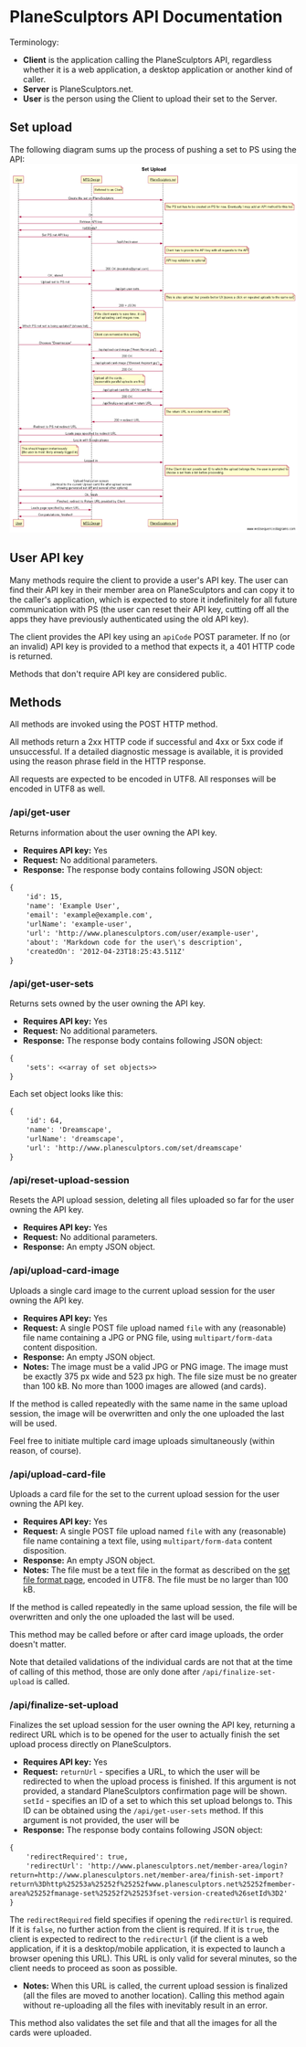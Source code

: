 # PlaneSculptors API Documentation
Terminology:
- **Client** is the application calling the PlaneSculptors API, regardless whether it is a web application, a desktop application or another kind of caller.
- **Server** is PlaneSculptors.net.
- **User** is the person using the Client to upload their set to the Server.

## Set upload
The following diagram sums up the process of pushing a set to PS using the API:
![====](set-upload.png)
## User API key
Many methods require the client to provide a user's API key. The user can find their API key in their member area on PlaneSculptors and can copy it to the caller's application, which is expected to store it indefinitely for all future communication with PS (the user can reset their API key, cutting off all the apps they have previously authenticated using the old API key).

The client provides the API key using an `apiCode` POST parameter. If no (or an invalid) API key is provided to a method that expects it, a 401 HTTP code is returned.

Methods that don't require API key are considered public.

## Methods
All methods are invoked using the POST HTTP method.

All methods return a 2xx HTTP code if successful and 4xx or 5xx code if unsuccessful. If a detailed diagnostic message is available, it is provided using the reason phrase field in the HTTP response.

All requests are expected to be encoded in UTF8. All responses will be encoded in UTF8 as well.
### /api/get-user
Returns information about the user owning the API key.
- **Requires API key:** Yes
- **Request:** No additional parameters.
- **Response:** 
The response body contains following JSON object:
```
{
    'id': 15,
    'name': 'Example User',
    'email': 'example@example.com',
    'urlName': 'example-user',
    'url': 'http://www.planesculptors.com/user/example-user',
    'about': 'Markdown code for the user\'s description',
    'createdOn': '2012-04-23T18:25:43.511Z'
}
```

### /api/get-user-sets
Returns sets owned by the user owning the API key.
- **Requires API key:** Yes
- **Request:** No additional parameters.
- **Response:** 
The response body contains following JSON object:
```
{
	'sets': <<array of set objects>>
}
````
Each set object looks like this:
```
{
    'id': 64,
    'name': 'Dreamscape',
    'urlName': 'dreamscape',
    'url': 'http://www.planesculptors.com/set/dreamscape'
}
```

### /api/reset-upload-session
Resets the API upload session, deleting all files uploaded so far for the user owning the API key.
- **Requires API key:** Yes
- **Request:** No additional parameters.
- **Response:** An empty JSON object.

### /api/upload-card-image
Uploads a single card image to the current upload session for the user owning the API key.
- **Requires API key:** Yes
- **Request:** A single POST file upload named `file` with any (reasonable) file name containing a JPG or PNG file, using `multipart/form-data` content disposition.
- **Response:** An empty JSON object.
- **Notes:** 
The image must be a valid JPG or PNG image. The image must be exactly 375 px wide and 523 px high. The file size must be no greater than 100 kB. No more than 1000 images are allowed (and cards).

If the method is called repeatedly with the same name in the same upload session, the image will be overwritten and only the one uploaded the last will be used.

Feel free to initiate multiple card image uploads simultaneously (within reason, of course).

### /api/upload-card-file
Uploads a card file for the set to the current upload session for the user owning the API key.
- **Requires API key:** Yes
- **Request:** A single POST file upload named `file` with any (reasonable) file name containing a text file, using `multipart/form-data` content disposition.
- **Response:** An empty JSON object.
- **Notes:** 
The file must be a text file in the format as described on the [set file format page](cardfile.md), encoded in UTF8. The file must be no larger than 100 kB.

If the method is called repeatedly in the same upload session, the file will be overwritten and only the one uploaded the last will be used.

This method may be called before or after card image uploads, the order doesn't matter.

Note that detailed validations of the individual cards are not that at the time of calling of this method, those are only done after `/api/finalize-set-upload` is called.

### /api/finalize-set-upload
Finalizes the set upload session for the user owning the API key, returning a redirect URL which is to be opened for the user to actually finish the set upload process directly on PlaneSculptors.
- **Requires API key:** Yes
- **Request:** 
`returnUrl` - specifies a URL, to which the user will be redirected to when the upload process is finished. If this argument is not provided, a standard PlaneSculptors confirmation page will be shown.
`setId` - specifies an ID of a set to which this set upload belongs to. This ID can be obtained using the `/api/get-user-sets` method. If this argument is not provided, the user will be
- **Response:**
The response body contains following JSON object:
```
{
	'redirectRequired': true, 
	'redirectUrl': 'http://www.planesculptors.net/member-area/login?return=http://www.planesculptors.net/member-area/finish-set-import?return%3Dhttp%25253a%25252f%25252fwww.planesculptors.net%25252fmember-area%25252fmanage-set%25252f2%25253fset-version-created%26setId%3D2'
}
```
The `redirectRequired` field specifies if opening the `redirectUrl` is required. If it is `false`, no further action from the client is required. If it is `true`, the client is expected to redirect to the `redirectUrl` (if the client is a web application, if it is a desktop/mobile application, it is expected to launch a browser opening this URL). This URL is only valid for several minutes, so the client needs to proceed as soon as possible.
- **Notes:**
When this URL is called, the current upload session is finalized (all the files are moved to another location). Calling this method again without re-uploading all the files with inevitably result in an error.

This method also validates the set file and that all the images for all the cards were uploaded.
